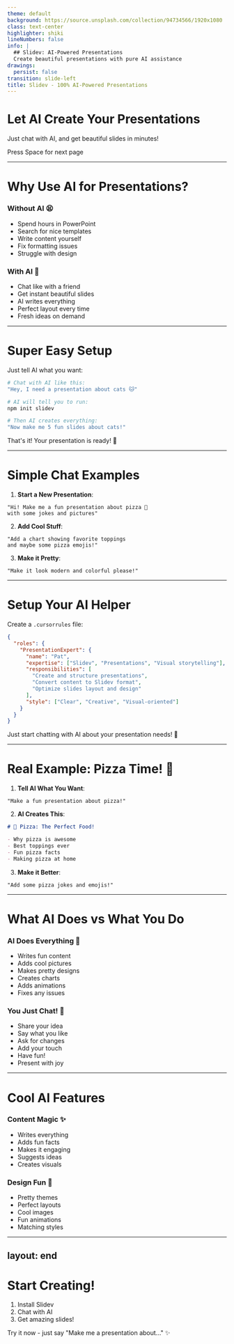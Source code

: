 ```yaml
---
theme: default
background: https://source.unsplash.com/collection/94734566/1920x1080
class: text-center
highlighter: shiki
lineNumbers: false
info: |
  ## Slidev: AI-Powered Presentations
  Create beautiful presentations with pure AI assistance
drawings:
  persist: false
transition: slide-left
title: Slidev - 100% AI-Powered Presentations
---
```


# Let AI Create Your Presentations

Just chat with AI, and get beautiful slides in minutes!

<div class="pt-12">
  <span @click="$slidev.nav.next" class="px-2 py-1 rounded cursor-pointer" hover="bg-white bg-opacity-10">
    Press Space for next page <carbon:arrow-right class="inline"/>
  </span>
</div>

---

# Why Use AI for Presentations?

<div class="grid grid-cols-2 gap-4">
<div>

### Without AI 😫

- Spend hours in PowerPoint
- Search for nice templates
- Write content yourself
- Fix formatting issues
- Struggle with design

</div>
<div>

### With AI 🤖

- Chat like with a friend
- Get instant beautiful slides
- AI writes everything
- Perfect layout every time
- Fresh ideas on demand

</div>
</div>

---

# Super Easy Setup

Just tell AI what you want:

```bash
# Chat with AI like this:
"Hey, I need a presentation about cats 🐱"

# AI will tell you to run:
npm init slidev

# Then AI creates everything:
"Now make me 5 fun slides about cats!"
```

That's it! Your presentation is ready! 🎉

---

# Simple Chat Examples

1. **Start a New Presentation**:

```
"Hi! Make me a fun presentation about pizza 🍕
with some jokes and pictures"
```

2. **Add Cool Stuff**:

```
"Add a chart showing favorite toppings
and maybe some pizza emojis!"
```

3. **Make it Pretty**:

```
"Make it look modern and colorful please!"
```

---

# Setup Your AI Helper

Create a `.cursorrules` file:

```json
{
  "roles": {
    "PresentationExpert": {
      "name": "Pat",
      "expertise": ["Slidev", "Presentations", "Visual storytelling"],
      "responsibilities": [
        "Create and structure presentations",
        "Convert content to Slidev format",
        "Optimize slides layout and design"
      ],
      "style": ["Clear", "Creative", "Visual-oriented"]
    }
  }
}
```

Just start chatting with AI about your presentation needs! 🎯

---

# Real Example: Pizza Time! 🍕

1. **Tell AI What You Want**:

```
"Make a fun presentation about pizza!"
```

2. **AI Creates This**:

```markdown
# 🍕 Pizza: The Perfect Food!

- Why pizza is awesome
- Best toppings ever
- Fun pizza facts
- Making pizza at home
```

3. **Make it Better**:

```
"Add some pizza jokes and emojis!"
```

---

# What AI Does vs What You Do

<div class="grid grid-cols-2 gap-4">
<div>

### AI Does Everything 🤖

- Writes fun content
- Adds cool pictures
- Makes pretty designs
- Creates charts
- Adds animations
- Fixes any issues

</div>
<div>

### You Just Chat! 💬

- Share your idea
- Say what you like
- Ask for changes
- Add your touch
- Have fun!
- Present with joy

</div>
</div>

---

# Cool AI Features

<div class="grid grid-cols-2 gap-4">
<div>

### Content Magic ✨

- Writes everything
- Adds fun facts
- Makes it engaging
- Suggests ideas
- Creates visuals

</div>
<div>

### Design Fun 🎨

- Pretty themes
- Perfect layouts
- Cool images
- Fun animations
- Matching styles

</div>
</div>

---

## layout: end

# Start Creating!

1. Install Slidev
2. Chat with AI
3. Get amazing slides!

Try it now - just say "Make me a presentation about..." ✨
